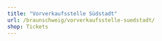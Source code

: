 ```yaml
---
title: "Vorverkaufsstelle Südstadt"
url: /braunschweig/vorverkaufsstelle-suedstadt/
shop: Tickets
---
```

